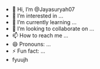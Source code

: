 - 👋 Hi, I’m @Jayasuryah07
- 👀 I’m interested in ...
- 🌱 I’m currently learning ...
- 💞️ I’m looking to collaborate on ...
- 📫 How to reach me ...
- 😄 Pronouns: ...
- ⚡ Fun fact: ...
- fyuujh

<!---
Jayasuryah07/Jayasuryah07 is a ✨ special ✨ repository because its `README.md` (this file) appears on your GitHub profile.
You can click the Preview link to take a look at your changes.
ghjjjj
